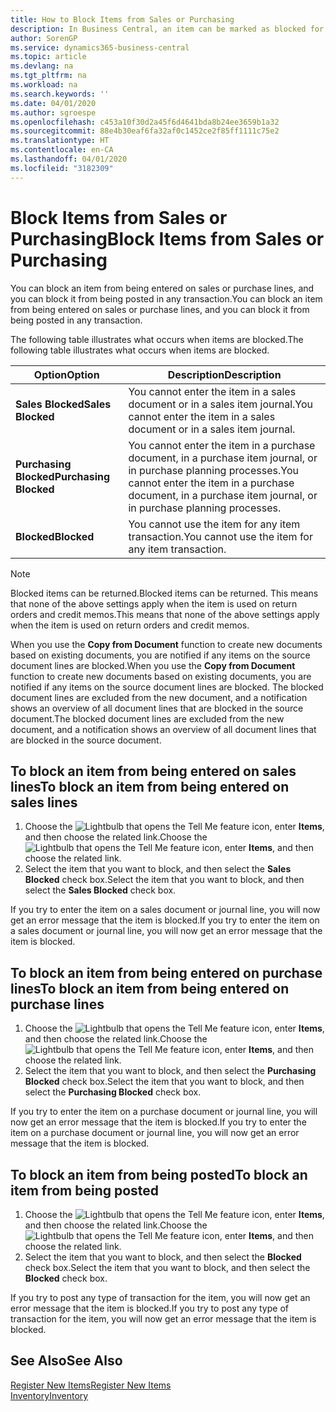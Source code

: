 ```yaml
---
title: How to Block Items from Sales or Purchasing
description: In Business Central, an item can be marked as blocked for sales, blocked for purchase, or blocked for all purposes.
author: SorenGP
ms.service: dynamics365-business-central
ms.topic: article
ms.devlang: na
ms.tgt_pltfrm: na
ms.workload: na
ms.search.keywords: ''
ms.date: 04/01/2020
ms.author: sgroespe
ms.openlocfilehash: c453a10f30d2a45f6d4641bda8b24ee3659b1a32
ms.sourcegitcommit: 88e4b30eaf6fa32af0c1452ce2f85ff1111c75e2
ms.translationtype: HT
ms.contentlocale: en-CA
ms.lasthandoff: 04/01/2020
ms.locfileid: "3182309"
---
```

# <a name="block-items-from-sales-or-purchasing"></a><span data-ttu-id="d406e-103">Block Items from Sales or Purchasing</span><span class="sxs-lookup"><span data-stu-id="d406e-103">Block Items from Sales or Purchasing</span></span>
<span data-ttu-id="d406e-104">You can block an item from being entered on sales or purchase lines, and you can block it from being posted in any transaction.</span><span class="sxs-lookup"><span data-stu-id="d406e-104">You can block an item from being entered on sales or purchase lines, and you can block it from being posted in any transaction.</span></span>  

<span data-ttu-id="d406e-105">The following table illustrates what occurs when items are blocked.</span><span class="sxs-lookup"><span data-stu-id="d406e-105">The following table illustrates what occurs when items are blocked.</span></span>  

|<span data-ttu-id="d406e-106">Option</span><span class="sxs-lookup"><span data-stu-id="d406e-106">Option</span></span>|<span data-ttu-id="d406e-107">Description</span><span class="sxs-lookup"><span data-stu-id="d406e-107">Description</span></span>|  
|--------------------|------------|  
|<span data-ttu-id="d406e-108">**Sales Blocked**</span><span class="sxs-lookup"><span data-stu-id="d406e-108">**Sales Blocked**</span></span>|<span data-ttu-id="d406e-109">You cannot enter the item in a sales document or in a sales item journal.</span><span class="sxs-lookup"><span data-stu-id="d406e-109">You cannot enter the item in a sales document or in a sales item journal.</span></span>|  
|<span data-ttu-id="d406e-110">**Purchasing Blocked**</span><span class="sxs-lookup"><span data-stu-id="d406e-110">**Purchasing Blocked**</span></span>|<span data-ttu-id="d406e-111">You cannot enter the item in a purchase document, in a purchase item journal, or in purchase planning processes.</span><span class="sxs-lookup"><span data-stu-id="d406e-111">You cannot enter the item in a purchase document, in a purchase item journal, or in purchase planning processes.</span></span>|  
|<span data-ttu-id="d406e-112">**Blocked**</span><span class="sxs-lookup"><span data-stu-id="d406e-112">**Blocked**</span></span>|<span data-ttu-id="d406e-113">You cannot use the item for any item transaction.</span><span class="sxs-lookup"><span data-stu-id="d406e-113">You cannot use the item for any item transaction.</span></span>|  

> [!NOTE]
> <span data-ttu-id="d406e-114">Blocked items can be returned.</span><span class="sxs-lookup"><span data-stu-id="d406e-114">Blocked items can be returned.</span></span> <span data-ttu-id="d406e-115">This means that none of the above settings apply when the item is used on return orders and credit memos.</span><span class="sxs-lookup"><span data-stu-id="d406e-115">This means that none of the above settings apply when the item is used on return orders and credit memos.</span></span>

<span data-ttu-id="d406e-116">When you use the **Copy from Document** function to create new documents based on existing documents, you are notified if any items on the source document lines are blocked.</span><span class="sxs-lookup"><span data-stu-id="d406e-116">When you use the **Copy from Document** function to create new documents based on existing documents, you are notified if any items on the source document lines are blocked.</span></span> <span data-ttu-id="d406e-117">The blocked document lines are excluded from the new document, and a notification shows an overview of all document lines that are blocked in the source document.</span><span class="sxs-lookup"><span data-stu-id="d406e-117">The blocked document lines are excluded from the new document, and a notification shows an overview of all document lines that are blocked in the source document.</span></span>

## <a name="to-block-an-item-from-being-entered-on-sales-lines"></a><span data-ttu-id="d406e-118">To block an item from being entered on sales lines</span><span class="sxs-lookup"><span data-stu-id="d406e-118">To block an item from being entered on sales lines</span></span>  

1.  <span data-ttu-id="d406e-119">Choose the ![Lightbulb that opens the Tell Me feature](media/ui-search/search_small.png "Tell me what you want to do") icon, enter **Items**, and then choose the related link.</span><span class="sxs-lookup"><span data-stu-id="d406e-119">Choose the ![Lightbulb that opens the Tell Me feature](media/ui-search/search_small.png "Tell me what you want to do") icon, enter **Items**, and then choose the related link.</span></span>  
2.  <span data-ttu-id="d406e-120">Select the item that you want to block, and then select the **Sales Blocked** check box.</span><span class="sxs-lookup"><span data-stu-id="d406e-120">Select the item that you want to block, and then select the **Sales Blocked** check box.</span></span>  

<span data-ttu-id="d406e-121">If you try to enter the item on a sales document or journal line, you will now get an error message that the item is blocked.</span><span class="sxs-lookup"><span data-stu-id="d406e-121">If you try to enter the item on a sales document or journal line, you will now get an error message that the item is blocked.</span></span>

## <a name="to-block-an-item-from-being-entered-on-purchase-lines"></a><span data-ttu-id="d406e-122">To block an item from being entered on purchase lines</span><span class="sxs-lookup"><span data-stu-id="d406e-122">To block an item from being entered on purchase lines</span></span>  

1.  <span data-ttu-id="d406e-123">Choose the ![Lightbulb that opens the Tell Me feature](media/ui-search/search_small.png "Tell me what you want to do") icon, enter **Items**, and then choose the related link.</span><span class="sxs-lookup"><span data-stu-id="d406e-123">Choose the ![Lightbulb that opens the Tell Me feature](media/ui-search/search_small.png "Tell me what you want to do") icon, enter **Items**, and then choose the related link.</span></span>  
2.  <span data-ttu-id="d406e-124">Select the item that you want to block, and then select the **Purchasing Blocked** check box.</span><span class="sxs-lookup"><span data-stu-id="d406e-124">Select the item that you want to block, and then select the **Purchasing Blocked** check box.</span></span>  

<span data-ttu-id="d406e-125">If you try to enter the item on a purchase document or journal line, you will now get an error message that the item is blocked.</span><span class="sxs-lookup"><span data-stu-id="d406e-125">If you try to enter the item on a purchase document or journal line, you will now get an error message that the item is blocked.</span></span>

## <a name="to-block-an-item-from-being-posted"></a><span data-ttu-id="d406e-126">To block an item from being posted</span><span class="sxs-lookup"><span data-stu-id="d406e-126">To block an item from being posted</span></span>
1. <span data-ttu-id="d406e-127">Choose the ![Lightbulb that opens the Tell Me feature](media/ui-search/search_small.png "Tell me what you want to do") icon, enter **Items**, and then choose the related link.</span><span class="sxs-lookup"><span data-stu-id="d406e-127">Choose the ![Lightbulb that opens the Tell Me feature](media/ui-search/search_small.png "Tell me what you want to do") icon, enter **Items**, and then choose the related link.</span></span>
2. <span data-ttu-id="d406e-128">Select the item that you want to block, and then select the **Blocked** check box.</span><span class="sxs-lookup"><span data-stu-id="d406e-128">Select the item that you want to block, and then select the **Blocked** check box.</span></span>

<span data-ttu-id="d406e-129">If you try to post any type of transaction for the item, you will now get an error message that the item is blocked.</span><span class="sxs-lookup"><span data-stu-id="d406e-129">If you try to post any type of transaction for the item, you will now get an error message that the item is blocked.</span></span>

## <a name="see-also"></a><span data-ttu-id="d406e-130">See Also</span><span class="sxs-lookup"><span data-stu-id="d406e-130">See Also</span></span>  
[<span data-ttu-id="d406e-131">Register New Items</span><span class="sxs-lookup"><span data-stu-id="d406e-131">Register New Items</span></span>](inventory-how-register-new-items.md)  
[<span data-ttu-id="d406e-132">Inventory</span><span class="sxs-lookup"><span data-stu-id="d406e-132">Inventory</span></span>](inventory-manage-inventory.md)  
